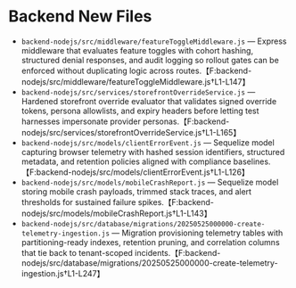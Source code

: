 # Backend New Files

- `backend-nodejs/src/middleware/featureToggleMiddleware.js` — Express middleware that evaluates feature toggles with cohort hashing, structured denial responses, and audit logging so rollout gates can be enforced without duplicating logic across routes.【F:backend-nodejs/src/middleware/featureToggleMiddleware.js†L1-L147】
- `backend-nodejs/src/services/storefrontOverrideService.js` — Hardened storefront override evaluator that validates signed override tokens, persona allowlists, and expiry headers before letting test harnesses impersonate provider personas.【F:backend-nodejs/src/services/storefrontOverrideService.js†L1-L165】
- `backend-nodejs/src/models/clientErrorEvent.js` — Sequelize model capturing browser telemetry with hashed session identifiers, structured metadata, and retention policies aligned with compliance baselines.【F:backend-nodejs/src/models/clientErrorEvent.js†L1-L126】
- `backend-nodejs/src/models/mobileCrashReport.js` — Sequelize model storing mobile crash payloads, trimmed stack traces, and alert thresholds for sustained failure spikes.【F:backend-nodejs/src/models/mobileCrashReport.js†L1-L143】
- `backend-nodejs/src/database/migrations/20250525000000-create-telemetry-ingestion.js` — Migration provisioning telemetry tables with partitioning-ready indexes, retention pruning, and correlation columns that tie back to tenant-scoped incidents.【F:backend-nodejs/src/database/migrations/20250525000000-create-telemetry-ingestion.js†L1-L247】
